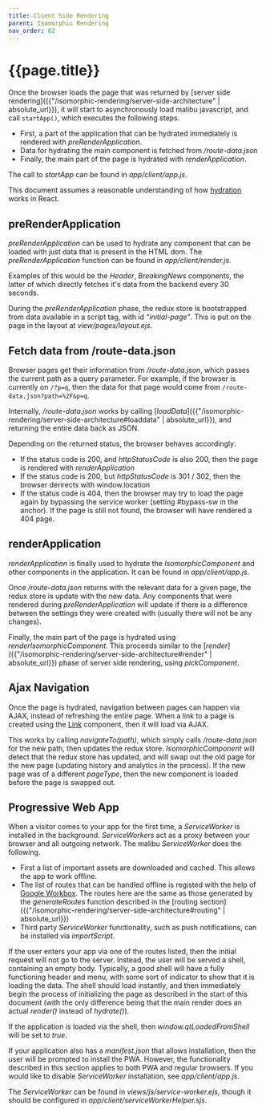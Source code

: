 ```yaml
---
title: Client Side Rendering
parent: Isomorphic Rendering
nav_order: 02
---
```


# {{page.title}}

Once the browser loads the page that was returned by [server side rendering]({{"/isomorphic-rendering/server-side-architecture" | absolute_url}}), it will start to asynchronously load malibu javascript, and call `startApp()`, which executes the following steps.

* First, a part of the application that can be hydrated immediately is rendered with *preRenderApplication*.
* Data for hydrating the main component is fetched from */route-data.json*
* Finally, the main part of the page is hydrated with *renderApplication*.

The call to *startApp* can be found in *app/client/app.js*.

This document assumes a reasonable understanding of how [hydration](https://reactjs.org/docs/react-dom.html#hydrate) works in React.

## preRenderApplication

*preRenderApplication* can be used to hydrate any component that can be loaded with just data that is present in the HTML dom. The *preRenderApplication* function can be found in *app/client/render.js*.

Examples of this would be the *Header*, *BreakingNews* components, the latter of which directly fetches it's data from the backend every 30 seconds.

During the *preRenderApplication* phase, the redux store is bootstrapped from data available in a script tag, with id *"initial-page"*. This is put on the page in the layout at *view/pages/layout.ejs*.

## Fetch data from /route-data.json

Browser pages get their information from */route-data.json*, which passes the current path as a query parameter. For example, if the browser is currently on `/?p=q`, then the data for that page would come from `/route-data.json?path=%2F&p=q`.

Internally, */route-data.json* works by calling [*loadData*]({{"/isomorphic-rendering/server-side-architecture#loaddata" | absolute_url}}), and returning the entire data back as JSON.

Depending on the returned status, the browser behaves accordingly:
* If the status code is 200, and *httpStatusCode* is also 200, then the page is rendered with *renderApplication*
* If the status code is 200, but *httpStatusCode* is 301 / 302, then the browser derirects with window.location
* If the status code is 404, then the browser may try to load the page again by bypassing the service worker (setting #bypass-sw in the anchor). If the page is still not found, the browser will have rendered a 404 page.

## renderApplication

*renderApplication* is finally used to hydrate the *IsomorphicComponent* and other components in the application. It can be found in *app/client/app.js*.

Once */route-data.json* returns with the relevant data for a given page, the redux store is update with the new data. Any components that were rendered during *preRenderApplication* will update if there is a difference between the settings they were created with (usually there will not be any changes).

Finally, the main part of the page is hydrated using *renderIsomorphicComponent*. This proceeds similar to the [*render*]({{"/isomorphic-rendering/server-side-architecture#render" | absolute_url}}) phase of server side rendering, using *pickComponent*.

## Ajax Navigation

Once the page is hydrated, navigation between pages can happen via AJAX, instead of refreshing the entire page. When a link to a page is created using the [Link](https://developers.quintype.com/quintype-node-components/Link.html) component, then it will load via AJAX.

This works by calling *navigateTo(path)*, which simply calls */route-data.json* for the new path, then updates the redux store. *IsomorphicComponent* will detect that the redux store has updated, and will swap out the old page for the new page (updating history and analytics in the process). If the new page was of a different *pageType*, then the new component is loaded before the page is swapped out.

## Progressive Web App

When a visitor comes to your app for the first time, a *ServiceWorker* is installed in the background. *ServiceWorkers* act as a proxy between your browser and all outgoing network. The malibu *ServiceWorker* does the following.
* First a list of important assets are downloaded and cached. This allows the app to work offline.
* The list of routes that can be handled offline is registed with the help of [Google Workbox](https://developers.google.com/web/tools/workbox). The routes here are the same as those generated by the *generateRoutes* function described in the [routing section]({{"/isomorphic-rendering/server-side-architecture#routing" | absolute_url}})
* Third party *ServiceWorker* functionality, such as push notifications, can be installed via *importScript*.

If the user enters your app via one of the routes listed, then the initial request will not go to the server. Instead, the user will be served a shell, containing an empty body. Typically, a good shell will have a fully functioning header and menu, with some sort of indicator to show that it is loading the data. The shell should load instantly, and then immediately begin the process of initializing the page as described in the start of this document (with the only difference being that the main render does an actual *render()* instead of *hydrate()*).

If the application is loaded via the shell, then *window.qtLoadedFromShell* will be set to *true*.

If your application also has a *manifest.json* that allows installation, then the user will be prompted to install the PWA. However, the functionality described in this section applies to both PWA and regular browsers. If you would like to disable *ServiceWorker* installation, see *app/client/app.js*.

The *ServiceWorker* can be found in *views/js/service-worker.ejs*, though it should be configured in *app/client/serviceWorkerHelper.sjs*.
